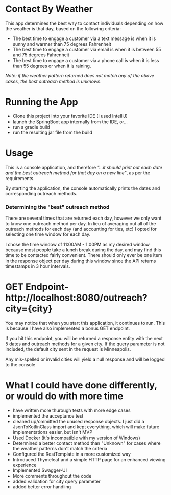 # Contact By Weather
 This app determines the best way to contact individuals depending on how the weather is that day, based on the following criteria:
* The best time to engage a customer via a text message is when it is sunny and warmer than 75 degrees Fahrenheit
* The best time to engage a customer via email is when it is between 55 and 75 degrees Fahrenheit
* The best time to engage a customer via a phone call is when it is less than 55 degrees or when it is raining.  

_Note: if the weather pattern returned does not match any of the above cases, the best outreach method is unknown._

# Running the App
* Clone this project into your favorite IDE (I used IntelliJ)
* launch the SpringBoot app internally from the IDE, or...
* run a gradle build
* run the resulting jar file from the build

# Usage
This is a console application, and therefore _"...it should print out each date and the best outreach method for that day on a new line"_, as per the requirements.

By starting the application, the console automatically prints the dates and corresponding outreach methods.
 
### Determining the "best" outreach method
There are several times that are returned each day, however we only want to know one outreach method per day.  In lieu of averaging out all of the outreach methods for each day (and accounting for ties, etc) I opted for selecting one time window for each day.  

I chose the time window of 11:00AM - 1:00PM as my desired window because most people take a lunch break during the day, and may find this time to be contacted fairly convenient. There should only ever be one item in the response object per day during this window since the API returns timestamps in 3 hour intervals.

# GET Endpoint- http://localhost:8080/outreach?city={city}
You may notice that when you start this application, it continues to run.  This is because I have also implemented a bonus GET endpoint.

If you hit this endpoint, you will be returned a response entity with the next 5 dates and outreach methods for a given city. If the query parameter is not included, the default city sent in the request is Minneapolis.

Any mis-spelled or invalid cities will yield a null response and will be logged to the console

# What I could have done differently, or would do with more time
* have written more thurough tests with more edge cases
* implemented the acceptance test
* cleaned up/ommitted the unused response objects. I just did a JsonToKotlinClass import and kept everything, which will make future implementations easier, but isn't MVP
* Used Docker (it's incompatible with my version of Windows)
* Determined a better contact method than "Unknown" for cases where the weather patterns don't match the criteria
* Configured the RestTemplate in a more customized way
* Introduced Thymeleaf and a simple HTTP page for an enhanced viewing experience
* Implemented Swagger-UI
* More comments throughout the code
* added validation for city query parameter
* added better error handling